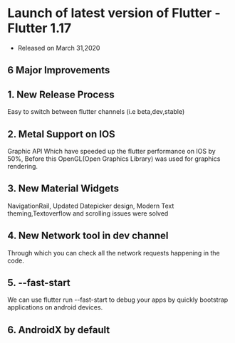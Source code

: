# Launch of latest version of Flutter - Flutter 1.17 
- Released on March 31,2020

## 6 Major Improvements

## 1. New Release Process
Easy to switch between flutter channels (i.e beta,dev,stable)
## 2. Metal Support on IOS
Graphic API Which have speeded up the flutter performance on IOS by 50%, Before this OpenGL(Open Graphics Library) was used for graphics rendering.
## 3. New Material Widgets
NavigationRail, Updated Datepicker design, Modern Text theming,Textoverflow and scrolling issues were solved
## 4. New Network tool in dev channel
Through which you can check all the network requests happening in the code.
## 5. --fast-start
We can use flutter run --fast-start to debug your apps by quickly bootstrap applications on android devices.
## 6. AndroidX by default


